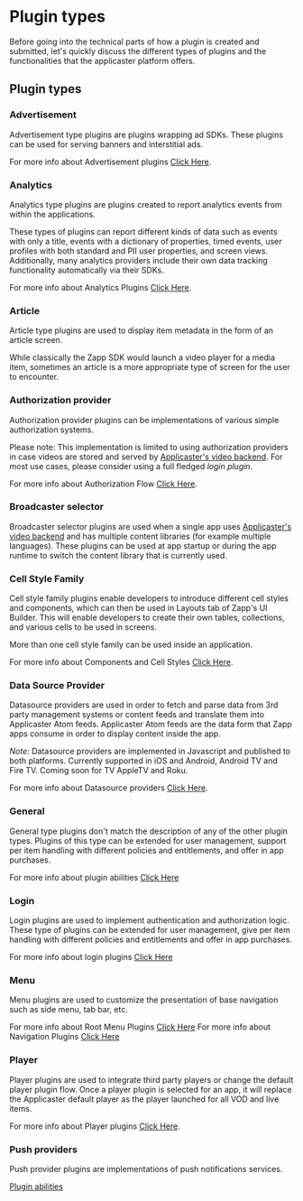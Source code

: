 # Plugin types

Before going into the technical parts of how a plugin is created and submitted, let's quickly discuss the different types of plugins and the functionalities that the applicaster platform offers.

## Plugin types

### Advertisement
Advertisement type plugins are plugins wrapping ad SDKs.
These plugins can be used for serving banners and interstitial ads.

For more info about Advertisement plugins [Click Here](/advertisement/intro.md).

### Analytics
Analytics type plugins are plugins created to report analytics events from within the applications.

These types of plugins can report different kinds of data such as events with only a title, events with a dictionary of properties, timed events, user profiles with both standard and PII user properties, and screen views.
Additionally, many analytics providers include their own data tracking functionality automatically via their SDKs.

For more info about Analytics Plugins [Click Here](/analytics/overview.md).

### Article
Article type plugins are used to display item metadata in the form of an article screen.

While classically the Zapp SDK would launch a video player for a media item, sometimes an article is a more appropriate type of screen for the user to encounter.

### Authorization provider
Authorization provider plugins can be implementations of various simple authorization systems.

Please note: This implementation is limited to using authorization providers in case videos are stored and served by [Applicaster's video backend](https://admin.applicaster.com).
For most use cases, please consider using a full fledged *login plugin*.

For more info about Authorization Flow [Click Here](http://developer.applicaster.com/docs/public/authorization-provider).

### Broadcaster selector
Broadcaster selector plugins are used when a single app uses [Applicaster's video backend](https://admin.applicaster.com) and has multiple content libraries (for example multiple languages).
These plugins can be used at app startup or during the app runtime to switch the content library that is currently used.

### Cell Style Family
Cell style family plugins enable developers to introduce different cell styles and components, which can then be used in Layouts tab of Zapp's UI Builder.
This will enable developers to create their own tables, collections, and various cells to be used in screens.

More than one cell style family can be used inside an application.

For more info about Components and Cell Styles [Click Here](/ui-builder/components-and-cell-styles/intro.md).

### Data Source Provider
Datasource providers are used in order to fetch and parse data from 3rd party management systems or content feeds and translate them into Applicaster Atom feeds.
Applicaster Atom feeds are the data form that Zapp apps consume in order to display content inside the app.

*Note:* Datasource providers are implemented in Javascript and published to both platforms. Currently supported in iOS and Android, Android TV and Fire TV. Coming soon for TV AppleTV and Roku.

For more info about Datasource providers [Click Here](/Zapp-Pipes/Home.md).

### General
General type plugins don't match the description of any of the other plugin types.
Plugins of this type can be extended for user management, support per item handling with different policies and entitlements, and offer in app purchases.

For more info about plugin abilities [Click Here](/getting-started/plugin-abilities.md)

### Login
Login plugins are used to implement authentication and authorization logic.
These type of plugins can be extended for user management, give per item handling with different policies and entitlements and offer in app purchases.

For more info about login plugins [Click Here](/login/intro.md)

### Menu
Menu plugins are used to customize the presentation of base navigation such as side menu, tab bar, etc.

For more info about Root Menu Plugins [Click Here](/ui-builder/RootMenuPluginsIntro.md)
For more info about Navigation Plugins [Click Here](/ui-builder/NavigationBarPluginsIntro.md)

### Player
Player plugins are used to integrate third party players or change the default player plugin flow.
Once a player plugin is selected for an app, it will replace the Applicaster default player as the player launched for all VOD and live items.

For more info about Player plugins [Click Here](/player/intro.md).

### Push providers
Push provider plugins are implementations of push notifications services.

[Plugin abilities](/getting-started/plugin-abilities.md)